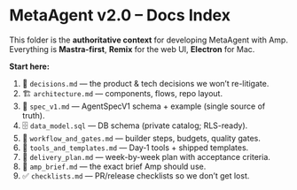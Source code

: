 # MetaAgent v2.0 – Docs Index

This folder is the **authoritative context** for developing MetaAgent with Amp.
Everything is **Mastra-first**, **Remix** for the web UI, **Electron** for Mac.

**Start here:**
1. 📌 `decisions.md` — the product & tech decisions we won’t re-litigate.
2. 🏗️ `architecture.md` — components, flows, repo layout.
3. 📐 `spec_v1.md` — AgentSpecV1 schema + example (single source of truth).
4. 🗄️ `data_model.sql` — DB schema (private catalog; RLS-ready).
5. 🧵 `workflow_and_gates.md` — builder steps, budgets, quality gates.
6. 🔧 `tools_and_templates.md` — Day‑1 tools + shipped templates.
7. 🚢 `delivery_plan.md` — week-by-week plan with acceptance criteria.
8. 🤖 `amp_brief.md` — the exact brief Amp should use.
9. ✅ `checklists.md` — PR/release checklists so we don’t get lost.
